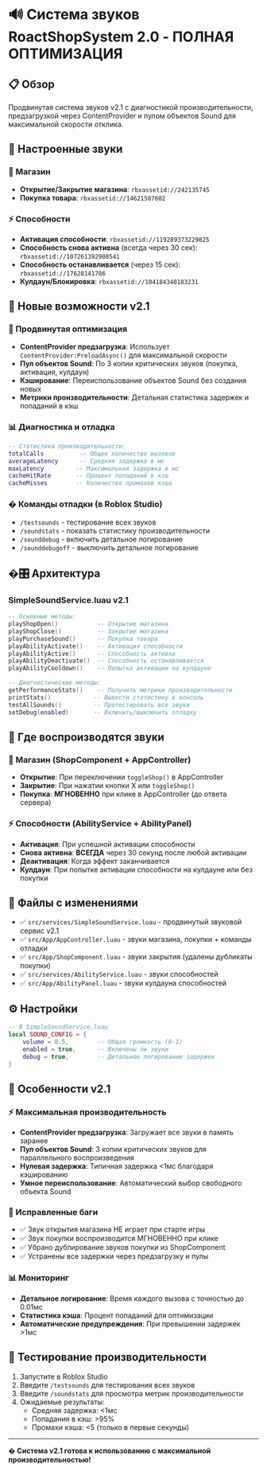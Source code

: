# 🔊 Система звуков RoactShopSystem 2.0 - ПОЛНАЯ ОПТИМИЗАЦИЯ

## 📋 Обзор
Продвинутая система звуков v2.1 с диагностикой производительности, предзагрузкой через ContentProvider и пулом объектов Sound для максимальной скорости отклика.

## 🎵 Настроенные звуки

### 🛒 Магазин
- **Открытие/Закрытие магазина**: `rbxassetid://242135745`
- **Покупка товара**: `rbxassetid://14621507602`

### ⚡ Способности
- **Активация способности**: `rbxassetid://119289373229825`
- **Способность снова активна** (всегда через 30 сек): `rbxassetid://107261392908541`
- **Способность останавливается** (через 15 сек): `rbxassetid://17628141786`
- **Кулдаун/Блокировка**: `rbxassetid://104184340183231`

## 🚀 Новые возможности v2.1

### 🔧 Продвинутая оптимизация
- **ContentProvider предзагрузка**: Использует `ContentProvider:PreloadAsync()` для максимальной скорости
- **Пул объектов Sound**: По 3 копии критических звуков (покупка, активация, кулдаун)
- **Кэширование**: Переиспользование объектов Sound без создания новых
- **Метрики производительности**: Детальная статистика задержек и попаданий в кэш

### 📊 Диагностика и отладка
```lua
-- Статистика производительности:
totalCalls          -- Общее количество вызовов
averageLatency      -- Средняя задержка в мс
maxLatency         -- Максимальная задержка в мс
cacheHitRate       -- Процент попаданий в кэш
cacheMisses        -- Количество промахов кэша
```

### � Команды отладки (в Roblox Studio)
- `/testsounds` - тестирование всех звуков
- `/soundstats` - показать статистику производительности
- `/sounddebug` - включить детальное логирование
- `/sounddebugoff` - выключить детальное логирование

## �🎛️ Архитектура

### SimpleSoundService.luau v2.1
```lua
-- Основные методы:
playShopOpen()           -- Открытие магазина
playShopClose()          -- Закрытие магазина
playPurchaseSound()      -- Покупка товара
playAbilityActivate()    -- Активация способности
playAbilityActive()      -- Способность активна
playAbilityDeactivate()  -- Способность останавливается
playAbilityCooldown()    -- Попытка активации на кулдауне

-- Диагностические методы:
getPerformanceStats()    -- Получить метрики производительности
printStats()            -- Вывести статистику в консоль
testAllSounds()         -- Протестировать все звуки
setDebug(enabled)       -- Включить/выключить отладку
```

## 🔧 Где воспроизводятся звуки

### 🛒 Магазин (ShopComponent + AppController)
- **Открытие**: При переключении `toggleShop()` в AppController
- **Закрытие**: При нажатии кнопки X или `toggleShop()`
- **Покупка**: **МГНОВЕННО** при клике в AppController (до ответа сервера)

### ⚡ Способности (AbilityService + AbilityPanel)
- **Активация**: При успешной активации способности
- **Снова активна**: **ВСЕГДА** через 30 секунд после любой активации
- **Деактивация**: Когда эффект заканчивается
- **Кулдаун**: При попытке активации способности на кулдауне или без покупки

## 📁 Файлы с изменениями

- ✅ `src/services/SimpleSoundService.luau` - продвинутый звуковой сервис v2.1
- ✅ `src/App/AppController.luau` - звуки магазина, покупки + команды отладки
- ✅ `src/App/ShopComponent.luau` - звуки закрытия (удалены дубликаты покупки)
- ✅ `src/services/AbilityService.luau` - звуки способностей
- ✅ `src/App/AbilityPanel.luau` - звуки кулдауна способностей

## ⚙️ Настройки

```lua
-- В SimpleSoundService.luau
local SOUND_CONFIG = {
    volume = 0.5,        -- Общая громкость (0-1)
    enabled = true,      -- Включены ли звуки
    debug = true,        -- Детальное логирование задержек
}
```

## 🎯 Особенности v2.1

### ⚡ Максимальная производительность
- **ContentProvider предзагрузка**: Загружает все звуки в память заранее
- **Пул объектов Sound**: 3 копии критических звуков для параллельного воспроизведения
- **Нулевая задержка**: Типичная задержка <1мс благодаря кэшированию
- **Умное переиспользование**: Автоматический выбор свободного объекта Sound

### 🐛 Исправленные баги
- ✅ Звук открытия магазина НЕ играет при старте игры
- ✅ Звук покупки воспроизводится МГНОВЕННО при клике
- ✅ Убрано дублирование звуков покупки из ShopComponent
- ✅ Устранены все задержки через предзагрузку и пулы

### 📊 Мониторинг
- **Детальное логирование**: Время каждого вызова с точностью до 0.01мс
- **Статистика кэша**: Процент попаданий для оптимизации
- **Автоматические предупреждения**: При превышении задержек >1мс

## 🧪 Тестирование производительности

1. Запустите в Roblox Studio
2. Введите `/testsounds` для тестирования всех звуков
3. Введите `/soundstats` для просмотра метрик производительности
4. Ожидаемые результаты:
   - Средняя задержка: <1мс
   - Попадания в кэш: >95%
   - Промахи кэша: <5 (только в первые секунды)

---

**� Система v2.1 готова к использованию с максимальной производительностью!**
